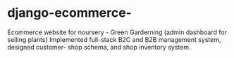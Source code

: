 # django-ecommerce-
Ecommerce website for noursery - Green Garderning (admin dashboard for selling plants)
Implemented full-stack B2C and B2B management system, designed customer- shop schema, and shop inventory system. 
